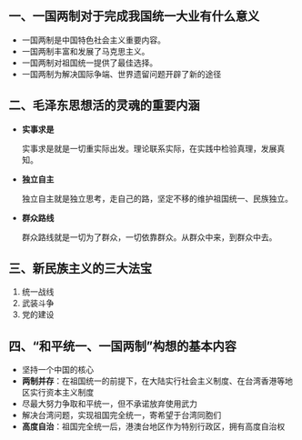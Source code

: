 ## 一、一国两制对于完成我国统一大业有什么意义

- 一国两制是中国特色社会主义重要内容。
- 一国两制丰富和发展了马克思主义。
- 一国两制对祖国统一提供了最佳选择。
- 一国两制为解决国际争端、世界遗留问题开辟了新的途径



## 二、毛泽东思想活的灵魂的重要内涵

- **实事求是**

  实事求是就是一切重实际出发。理论联系实际，在实践中检验真理，发展真知。

- **独立自主**

  独立自主就是独立思考，走自己的路，坚定不移的维护祖国统一、民族独立。

- **群众路线**

  群众路线就是一切为了群众，一切依靠群众。从群众中来，到群众中去。

  

## 三、新民族主义的三大法宝 

1. 统一战线
2. 武装斗争
3. 党的建设

## 四、“和平统一、一国两制”构想的基本内容

- 坚持一个中国的核心
- **两制并存**：在祖国统一的前提下，在大陆实行社会主义制度、在台湾香港等地区实行资本主义制度
- 尽最大努力争取和平统一，但不承诺放弃使用武力
- 解决台湾问题，实现祖国完全统一，寄希望于台湾同胞们
- **高度自治**：祖国完全统一后，港澳台地区作为特别行政区，拥有高度自治权